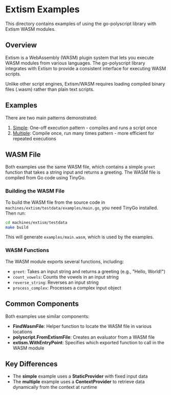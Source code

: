 # Extism Examples

This directory contains examples of using the go-polyscript library with Extism WASM modules.

## Overview

Extism is a WebAssembly (WASM) plugin system that lets you execute WASM modules from various languages. The go-polyscript library integrates with Extism to provide a consistent interface for executing WASM scripts.

Unlike other script engines, Extism/WASM requires loading compiled binary files (.wasm) rather than plain text scripts.

## Examples

There are two main patterns demonstrated:

1. [Simple](./simple/): One-off execution pattern - compiles and runs a script once
2. [Multiple](./multiple/): Compile once, run many times pattern - more efficient for repeated executions

## WASM File

Both examples use the same WASM file, which contains a simple `greet` function that takes a string input and returns a greeting. The WASM file is compiled from Go code using TinyGo.

### Building the WASM File

To build the WASM file from the source code in `machines/extism/testdata/examples/main.go`, you need TinyGo installed. Then run:

```bash
cd machines/extism/testdata
make build
```

This will generate `examples/main.wasm`, which is used by the examples.

### WASM Functions

The WASM module exports several functions, including:

- `greet`: Takes an input string and returns a greeting (e.g., "Hello, World!")
- `count_vowels`: Counts the vowels in an input string
- `reverse_string`: Reverses an input string
- `process_complex`: Processes a complex input object

## Common Components

Both examples use similar components:

- **FindWasmFile**: Helper function to locate the WASM file in various locations
- **polyscript.FromExtismFile**: Creates an evaluator from a WASM file
- **extism.WithEntryPoint**: Specifies which exported function to call in the WASM module

## Key Differences

- The **simple** example uses a **StaticProvider** with fixed input data
- The **multiple** example uses a **ContextProvider** to retrieve data dynamically from the context at runtime